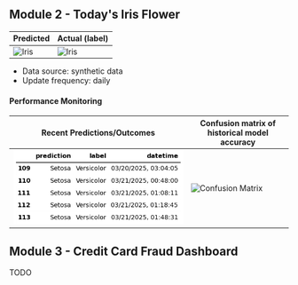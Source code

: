 
## Module 2 - Today's Iris Flower 

| Predicted | Actual (label)
|--------|------- 
| ![Iris](https://raw.githubusercontent.com/naziherrhale97/Software-Development-Technologies/refs/heads/main/assets/latest_iris.png) | ![Iris](https://raw.githubusercontent.com/naziherrhale97/Software-Development-Technologies/refs/heads/main/assets/actual_iris.png) 

 * Data source: synthetic data
 * Update frequency: daily

#### Performance Monitoring 

| Recent Predictions/Outcomes | Confusion matrix of historical model accuracy 
|--------|------- 
| ![Recent predictions](https://raw.githubusercontent.com/naziherrhale97/Software-Development-Technologies/refs/heads/main/assets/df_recent.png) | ![Confusion Matrix](https://raw.githubusercontent.com/naziherrhale97/Software-Development-Technologies/refs/heads/main/assets/confusion_matrix.png)


## Module 3 - Credit Card Fraud Dashboard


TODO

